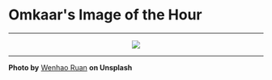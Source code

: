 # Omkaar's Image of the Hour

---

<div align="center">

<a href="https://unsplash.com/photos/a-person-taking-a-photo-with-a-camera-2XTsGRsbEKE">
  <img src="https://images.unsplash.com/photo-1744294724362-3f5c404c771a?crop=entropy&cs=tinysrgb&fit=max&fm=jpg&ixid=M3w3NjA2Nzh8MHwxfHJhbmRvbXx8fHx8fHx8fDE3NTE5NDAwMDB8&ixlib=rb-4.1.0&q=80&w=1080" style="max-width:100%; height:auto;">
</a>



</div>

---

**Photo by** [Wenhao Ruan](https://unsplash.com/@wenhao_ruan) **on Unsplash**
